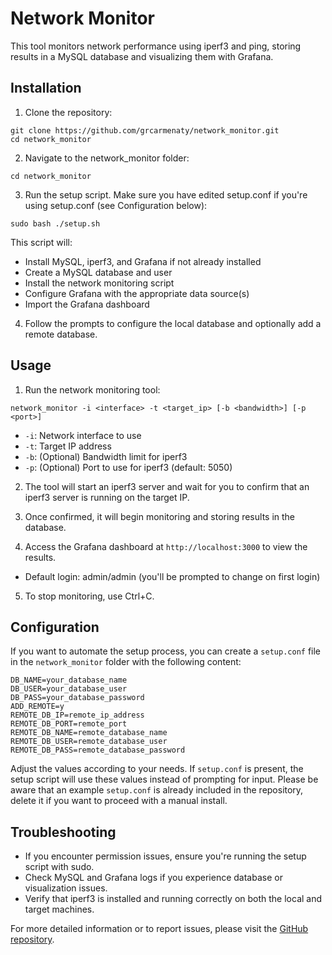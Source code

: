 # Network Monitor

This tool monitors network performance using iperf3 and ping, storing results in a MySQL database and visualizing them with Grafana.

## Installation

1. Clone the repository:

```
git clone https://github.com/grcarmenaty/network_monitor.git
cd network_monitor
```

2. Navigate to the network_monitor folder:

```
cd network_monitor
```

3. Run the setup script. Make sure you have edited setup.conf if you're using setup.conf (see Configuration below):

```
sudo bash ./setup.sh
```

This script will:
- Install MySQL, iperf3, and Grafana if not already installed
- Create a MySQL database and user
- Install the network monitoring script
- Configure Grafana with the appropriate data source(s)
- Import the Grafana dashboard

4. Follow the prompts to configure the local database and optionally add a remote database.

## Usage

1. Run the network monitoring tool:

```
network_monitor -i <interface> -t <target_ip> [-b <bandwidth>] [-p <port>]
```

- `-i`: Network interface to use
- `-t`: Target IP address
- `-b`: (Optional) Bandwidth limit for iperf3
- `-p`: (Optional) Port to use for iperf3 (default: 5050)

2. The tool will start an iperf3 server and wait for you to confirm that an iperf3 server is running on the target IP.

3. Once confirmed, it will begin monitoring and storing results in the database.

4. Access the Grafana dashboard at `http://localhost:3000` to view the results.
- Default login: admin/admin (you'll be prompted to change on first login)

5. To stop monitoring, use Ctrl+C.

## Configuration

If you want to automate the setup process, you can create a `setup.conf` file in the `network_monitor` folder with the following content:

```
DB_NAME=your_database_name
DB_USER=your_database_user
DB_PASS=your_database_password
ADD_REMOTE=y
REMOTE_DB_IP=remote_ip_address
REMOTE_DB_PORT=remote_port
REMOTE_DB_NAME=remote_database_name
REMOTE_DB_USER=remote_database_user
REMOTE_DB_PASS=remote_database_password
```

Adjust the values according to your needs. If `setup.conf` is present, the setup script will use these values instead of prompting for input. Please be aware that an example `setup.conf` is already included in the repository, delete it if you want to proceed with a manual install.

## Troubleshooting

- If you encounter permission issues, ensure you're running the setup script with sudo.
- Check MySQL and Grafana logs if you experience database or visualization issues.
- Verify that iperf3 is installed and running correctly on both the local and target machines.

For more detailed information or to report issues, please visit the [GitHub repository](https://github.com/grcarmenaty/network_monitor).
